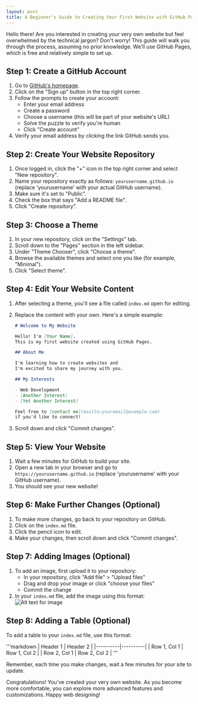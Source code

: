 ```yaml
---
layout: post
title: A Beginner's Guide to Creating Your First Website with GitHub Pages
---
```


Hello there! Are you interested in creating your very own website but feel overwhelmed by the technical jargon? Don't worry! This guide will walk you through the process, assuming no prior knowledge. We'll use GitHub Pages, which is free and relatively simple to set up.

## Step 1: Create a GitHub Account

1. Go to [GitHub's homepage](https://github.com/).
2. Click on the "Sign up" button in the top right corner.
3. Follow the prompts to create your account:
   - Enter your email address
   - Create a password
   - Choose a username (this will be part of your website's URL)
   - Solve the puzzle to verify you're human
   - Click "Create account"
4. Verify your email address by clicking the link GitHub sends you.

## Step 2: Create Your Website Repository

1. Once logged in, click the "+" icon in the top right corner and select "New repository".
2. Name your repository exactly as follows: `yourusername.github.io` (replace 'yourusername' with your actual GitHub username).
3. Make sure it's set to "Public".
4. Check the box that says "Add a README file".
5. Click "Create repository".

## Step 3: Choose a Theme

1. In your new repository, click on the "Settings" tab.
2. Scroll down to the "Pages" section in the left sidebar.
3. Under "Theme Chooser", click "Choose a theme".
4. Browse the available themes and select one you like (for example, "Minimal").
5. Click "Select theme".

## Step 4: Edit Your Website Content

1. After selecting a theme, you'll see a file called `index.md` open for editing.
2. Replace the content with your own. Here's a simple example:

   ```markdown
   # Welcome to My Website

   Hello! I'm [Your Name].
   This is my first website created using GitHub Pages.

   ## About Me

   I'm learning how to create websites and
   I'm excited to share my journey with you.

   ## My Interests

   - Web Development
   - [Another Interest]
   - [Yet Another Interest]

   Feel free to [contact me](mailto:youremail@example.com)
   if you'd like to connect!

   ```

3. Scroll down and click "Commit changes".

## Step 5: View Your Website

1. Wait a few minutes for GitHub to build your site.
2. Open a new tab in your browser and go to `https://yourusername.github.io` (replace 'yourusername' with your GitHub username).
3. You should see your new website!

## Step 6: Make Further Changes (Optional)

1. To make more changes, go back to your repository on GitHub.
2. Click on the `index.md` file.
3. Click the pencil icon to edit.
4. Make your changes, then scroll down and click "Commit changes".

## Step 7: Adding Images (Optional)

1. To add an image, first upload it to your repository:
   - In your repository, click "Add file" > "Upload files"
   - Drag and drop your image or click "choose your files"
   - Commit the change
2. In your `index.md` file, add the image using this format:
   ![Alt text for image](image-filename.jpg)


## Step 8: Adding a Table (Optional)

To add a table to your `index.md` file, use this format:

'''markdown
| Header 1 | Header 2 |
|----------|----------|
| Row 1, Col 1 | Row 1, Col 2 |
| Row 2, Col 1 | Row 2, Col 2 |
 '''

Remember, each time you make changes, wait a few minutes for your site to update. 

Congratulations! You've created your very own website. 
As you become more comfortable, you can explore more advanced features and customizations. 
Happy web designing!

